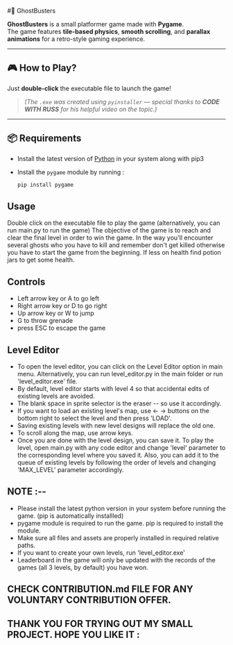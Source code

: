 #👻 GhostBusters

**GhostBusters** is a small platformer game made with **Pygame**.  
The game features **tile-based physics**, **smooth scrolling**, and **parallax animations** for a retro-style gaming experience.

---

## 🎮 How to Play?

Just **double-click** the executable file to launch the game!  
> *(The `.exe` was created using `pyinstaller` — special thanks to **CODE WITH RUSS** for his helpful video on the topic.)*

---

## 📦 Requirements

- Install the latest version of [Python](https://www.python.org/downloads/) in your system along with pip3
- Install the `pygame` module by running :

  ```bash
  pip install pygame

## Usage

Double click on the executable file to play the game (alternatively, you can run main.py to run the game)
The objective of the game is to reach and clear the final level in order to win the game. 
In the way you'll encounter several ghosts who you have to kill and remember don't get killed otherwise you have to start the game from the beginning. 
If less on health find potion jars to get some health.

## Controls

* Left arrow key or A to go left
* Right arrow key or D to go right
* Up arrow key or W to jump
* G to throw grenade
* press ESC to escape the game

## Level Editor

* To open the level editor, you can click on the Level Editor option in main menu. Alternatively, you can run level_editor.py in the main folder or run 'level_editor.exe' file.
* By default, level editor starts with level 4 so that accidental edits of existing levels are avoided.
* The blank space in sprite selector is the eraser -- so use it accordingly.
* If you want to load an existing level's map, use <- -> buttons on the bottom right to select the level and then press 'LOAD'.
* Saving existing levels with new level designs will replace the old one.
* To scroll along the map, use arrow keys.
* Once you are done with the level design, you can save it. To play the level, open main.py with any code editor and change 'level' parameter to the corresponding level where you saved it. Also, you can add it to the queue of existing levels by following the order of levels and changing 'MAX_LEVEL' parameter accordingly.


## NOTE :--

* Please install the latest python version in your system before running the game. (pip is automatically installled)
* pygame module is required to run the game. pip is required to install the module.
* Make sure all files and assets are properly installed in required relative paths.
* If you want to create your own levels, run 'level_editor.exe'
* Leaderboard in the game will only be updated with the records of the games (all 3 levels, by default) you have won.

## CHECK CONTRIBUTION.md FILE FOR ANY VOLUNTARY CONTRIBUTION OFFER.
## THANK YOU FOR TRYING OUT MY SMALL PROJECT. HOPE YOU LIKE IT :
